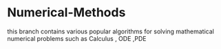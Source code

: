 # Numerical-Methods
this branch contains various  popular algorithms for solving mathematical numerical problems such as Calculus , ODE ,PDE
